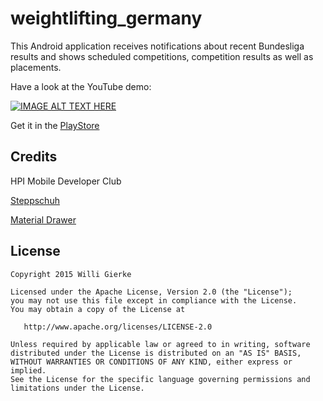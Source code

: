 # weightlifting_germany

This Android application receives notifications about recent Bundesliga results and shows scheduled competitions, competition results as well as placements.

Have a look at the YouTube demo:  

[![IMAGE ALT TEXT HERE](http://img.youtube.com/vi/Umxmf3zdn4g/0.jpg)](http://www.youtube.com/watch?v=Umxmf3zdn4g)

Get it in the [PlayStore](https://play.google.com/store/apps/details?id=de.weightlifting.app&hl=de)
## Credits
HPI Mobile Developer Club

[Steppschuh](https://github.com/Steppschuh)

[Material Drawer](https://github.com/mikepenz/MaterialDrawer)

## License
    Copyright 2015 Willi Gierke

    Licensed under the Apache License, Version 2.0 (the "License");
    you may not use this file except in compliance with the License.
    You may obtain a copy of the License at

       http://www.apache.org/licenses/LICENSE-2.0

    Unless required by applicable law or agreed to in writing, software
    distributed under the License is distributed on an "AS IS" BASIS,
    WITHOUT WARRANTIES OR CONDITIONS OF ANY KIND, either express or implied.
    See the License for the specific language governing permissions and
    limitations under the License.

